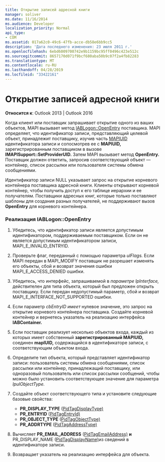 ```yaml
---
title: Открытие записей адресной книги
manager: soliver
ms.date: 11/16/2014
ms.audience: Developer
localization_priority: Normal
api_type:
- COM
ms.assetid: 017a62c0-49c6-47fb-acce-db58e6bb9cc5
description: 'Дата последнего изменения: 23 июля 2011 г.'
ms.openlocfilehash: 6ebd6009700742e9b1159bc95ff0496c423e512c
ms.sourcegitcommit: 8657170d071f9bcf680aba50b9c07f2a4fb82283
ms.translationtype: MT
ms.contentlocale: ru-RU
ms.lasthandoff: 04/28/2019
ms.locfileid: "33422161"
---
```

# <a name="opening-address-book-entries"></a>Открытие записей адресной книги

**Относится к**: Outlook 2013 | Outlook 2016 
  
Когда клиент или поставщик запрашивает открытие одного из ваших объектов, MAPI вызывает метод [IABLogon::OpenEntry](iablogon-openentry.md) поставщика. MAPI определяет, что идентификатор записи, представляющий целевой объект, принадлежит поставщику, изучив часть [MAPIUID](mapiuid.md) идентификатора записи и сопосмотрев ее с **MAPIUID,** зарегистрированным поставщиком в вызове **IMAPISupport::SetProviderUID.** Затем MAPI вызывает метод **OpenEntry.** Поставщик должен ответить, запросив соответствующий объект — контейнер, список рассылки или пользователя системы обмена сообщениями. 
  
Идентификатор записи NULL указывает запрос на открытие корневого контейнера поставщика адресной книги. Клиенты открывают корневой контейнер, чтобы получить доступ к его таблице иерархии и ее получателям. Поставщики адресных книг, которые только поставляют шаблоны для создания разных получателей, не поддерживают вызов **OpenEntry** для корневого контейнера. 
  
### <a name="to-implement-iablogonopenentry"></a>Реализация IABLogon::OpenEntry
  
1. Убедитесь, что идентификатор записи является допустимым идентификатором, поддерживаемым поставщиком. Если он не является допустимым идентификатором записи, MAPI_E_INVALID_ENTRYID. 
    
2. Проверьте флаг, переданный с помощью параметра _ulFlags._ Если MAPI передан в MAPI_MODIFY поставщик не разрешает изменять его объекты, сбой и возврат значения ошибки MAPI_E_ACCESS_DENIED ошибки. 
    
3. Убедитесь, что интерфейс, запрашиваемой в  _параметре lpInterface,_ действителен для типа объекта, который был предложен открыть поставщику. Если передан недопустимый параметр, сбой и возврат MAPI_E_INTERFACE_NOT_SUPPORTED ошибки. 
    
4. Если параметр  _cbEntryID имеет_ нулевое значение, это запрос на открытие корневого контейнера поставщика. Создайте корневой контейнер и вернетесь указатель на реализацию интерфейса **IABContainer.** 
    
5. Если поставщик реализует несколько объектов входа, каждый из которых имеет собственный **зарегистрированный MAPIUID,** соединен **mapIUID,** содержащийся в идентификаторе записи, с соответствующим объектом входа. 
    
6. Определите тип объекта, который представляет идентификатор записи: пользователь системы обмена сообщениями, список рассылки или контейнер, принадлежащий поставщику, или одноразовый пользователь или список рассылки сообщений, чтобы можно было установить соответствующее значение для параметра _lpulObjectType._ 
    
7. Создайте объект соответствующего типа и установите следующие базовые свойства:
    
    - **PR_DISPLAY_TYPE** ([PidTagDisplayType)](pidtagdisplaytype-canonical-property.md)
    - **PR_ENTRYID** ([PidTagEntryId)](pidtagentryid-canonical-property.md)
    - **PR_OBJECT_TYPE** ([PidTagObjectType)](pidtagobjecttype-canonical-property.md)
    - **PR_ADDRTYPE** ([PidTagAddressType)](pidtagaddresstype-canonical-property.md)
    
8. Вычисляет **PR_EMAIL_ADDRESS** ([PidTagEmailAddress)](pidtagemailaddress-canonical-property.md) **и** PR_DISPLAY_NAME ([PidTagDisplayName)](pidtagdisplayname-canonical-property.md)из сведений в идентификаторе записи.
    
9. Возвращает указатель на реализацию интерфейса для объекта. 
    

